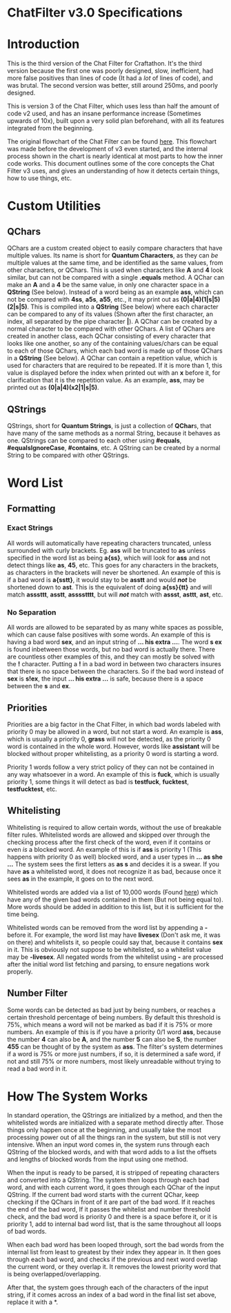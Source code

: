 # ChatFilter v3.0 Specifications

# Introduction

This is the third version of the Chat Filter for Craftathon. It's the third version because the first one was poorly designed, slow, inefficient, had more false positives than lines of code (It had a *lot* of lines of code), and was brutal. The second version was better, still around 250ms, and poorly designed.

This is version 3 of the Chat Filter, which uses less than half the amount of code v2 used, and has an insane performance increase (Sometimes upwards of 10x), built upon a very solid plan beforehand, with all its features integrated from the beginning.

The original flowchart of the Chat Filter can be found [here](https://drive.google.com/file/d/1tqvZT-RA78aj1LBpQqk_jVMRbP4KrDth/view?usp=sharing). This flowchart was made before the development of v3 even started, and the internal process shown in the chart is nearly identical at most parts to how the inner code works. This document outlines some of the core concepts the Chat Filter v3 uses, and gives an understanding of how it detects certain things, how to use things, etc.

# Custom Utilities

## QChars

QChars are a custom created object to easily compare characters that have multiple values. Its name is short for **Quantum Characters**, as they can *be* multiple values at the same time, and be identified as the same values, from other characters, or QChars. This is used when characters like **A** and **4** look similar, but can not be compared with a single **.equals** method. A QChar can make an **A** and a **4** be the same value, in only one character space in a **QString** (See below). Instead of a word being as an example **ass**, which can not be compared with **4ss**, **a5s**, **a55**, etc., it may print out as **(0|a|4)(1|s|5)(2|s|5)**. This is compiled into a **QString** (See below) where each character can be compared to any of its values (Shown after the first character, an index, all separated by the pipe character **|**). A QChar can be created by a normal character to be compared with other QChars. A list of QChars are created in another class, each QChar consisting of every character that looks like one another, so any of the containing values/chars can be equal to each of those QChars, which each bad word is made up of those QChars in a **QString** (See below). A QChar can contain a repetition value, which is used for characters that are required to be repeated. If it is more than 1, this value is displayed before the index when printed out with an **x** before it, for clarification that it is the repetition value. As an example, **ass**, may be printed out as **(0|a|4)(x2|1|s|5)**.

## QStrings

QStrings, short for **Quantum Strings**, is just a collection of **QChar**s, that have many of the same methods as a normal String, because it behaves as one. QStrings can be compared to each other using **#equals**, **#equalsIgnoreCase**, **#contains**, etc. A QString can be created by a normal String to be compared with other QStrings.

# Word List

## Formatting

### Exact Strings

All words will automatically have repeating characters truncated, unless surrounded with curly brackets. Eg. **ass** will be truncated to **as** unless specified in the word list as being **a{ss}**, which will look for **ass** and not detect things like **as**, **45**, etc. This goes for any characters in the brackets, as characters in the brackets will never be shortened. An example of this is if a bad word is **a{sstt}**, it would stay to be **asstt** and would ***not*** be shortened down to **ast**. This is the equivalent of doing **a{ss}{tt}** and will match **asssttt**, **asstt**, **asssstttt**, but will ***not*** match with **assst**, **asttt**, **ast**, etc.

### No Separation

All words are allowed to be separated by as many white spaces as possible, which can cause false positives with some words. An example of this is having a bad word **sex**, and an input string of **… his extra …**. The word **s ex** is found inbetween those words, but no bad word is actually there. There are countless other examples of this, and they can mostly be solved with the **!** character. Putting a **!** in a bad word in between two characters insures that there is no space between the characters. So if the bad word instead of **sex** is **s!ex**, the input **… his extra …** is safe, because there is a space between the **s** and **ex**.

## Priorities

Priorities are a big factor in the Chat Filter, in which bad words labeled with priority 0 may be allowed in a word, but not start a word. An example is **ass**, which is  usually a priority 0, **grass** will not be detected, as the priority 0 word is contained in the whole word. However, words like **assistant** will be blocked without proper whitelisting, as a priority 0 word is starting a word.

Priority 1 words follow a very strict policy of they can not be contained in any way whatsoever in a word. An example of this is **fuck**, which is usually priority 1, some things it will detect as bad is **testfuck**, **fucktest**, **testfucktest**, etc.

## Whitelisting

Whitelisting is required to allow certain words, without the use of breakable filter rules. Whitelisted words are allowed and skipped over through the checking process after the first check of the word, even if it contains or even *is* a blocked word. An example of this is if **ass** is priority 1 (This happens with priority 0 as well) blocked word, and a user types in **… as she …** The system sees the first letters as  **as s** and decides it is a swear. If you have **as** a whitelisted word, it does not recognize it as bad, because once it sees **as** in the example, it goes on to the next word.

Whitelisted words are added via a list of 10,000 words (Found [here](https://raw.githubusercontent.com/first20hours/google-10000-english/master/google-10000-english.txt)) which have any of the given bad words contained in them (But not being equal to). More words should be added in addition to this list, but it is sufficient for the time being.

Whitelisted words can be removed from the word list by appending a **-** before it. For example, the word list may have **livesex** (Don't ask me, it was on there) and whitelists it, so people could say that, because it contains **sex** in it. This is obviously not suppose to be whitelisted, so a whitelist value may be **-livesex**. All negated words from the whitelist using **-** are processed after the initial word list fetching and parsing, to ensure negations work properly.

## Number Filter

Some words can be detected as bad just by being numbers, or reaches a certain threshold percentage of being numbers. By default this threshold is 75%, which means a word will not be marked as bad if it is 75% or more numbers. An example of this is if you have a priority 0/1 word **ass**, because the number **4** can also be **A**, and the number **5** can also be **S**, the number **455** can be thought of by the system as **ass**. The filter's system determines if a word is 75% or more just numbers, if so, it is determined a safe word, if not and still 75% or more numbers, most likely unreadable without trying to read a bad word in it.

# How The System Works

In standard operation, the QStrings are initialized by a method, and then the whitelisted words are initialized with a separate method directly after. Those things only happen once at the beginning, and usually take the most processing power out of all the things ran in the system, but still is not very intensive. When an input word comes in, the system runs through each QString of the blocked words, and with that word adds to a list the offsets and lengths of blocked words from the input using one method.

When the input is ready to be parsed, it is stripped of repeating characters and converted into a QString. The system then loops through each bad word, and with each current word, it goes through each QChar of the input QString. If the current bad word starts with the current QChar, keep checking if the QChars in front of it are part of the bad word. If it reaches the end of the bad word, If it passes the whitelist and number threshold check, and the bad word is priority 0 and there is a space before it, or it is priority 1, add to internal bad word list, that is the same throughout all loops of bad words.

When each bad word has been looped through, sort the bad words from the internal list from least to greatest by their index they appear in. It then goes through each bad word, and checks if the previous and next word overlap the current word, or they overlap it. It removes the lowest priority word that is being overlapped/overlapping.

After that, the system goes through each of the characters of the input string, if it comes across an index of a bad word in the final list set above, replace it with a *.